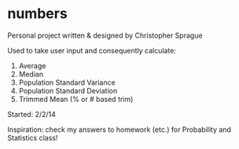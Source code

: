 numbers
=======

Personal project written & designed by Christopher Sprague

Used to take user input and consequently calculate:
  1) Average
  2) Median
  3) Population Standard Variance
  4) Population Standard Deviation
  5) Trimmed Mean (% or # based trim)
  
Started: 2/2/14

Inspiration: check my answers to homework (etc.)
for Probability and Statistics class!
